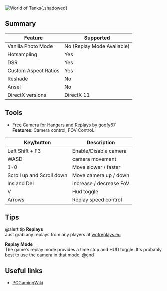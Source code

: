 ![World of Tanks](Images\WorldofTanks.jpg "Shot by Skramp"){.shadowed}

## Summary

Feature | Supported
--|--
Vanilla Photo Mode | No (Replay Mode Available)
Hotsampling | Yes
DSR | Yes
Custom Aspect Ratios | Yes
Reshade | No
Ansel | No
DirectX versions | DirectX 11

## Tools

* [Free Camera for Hangars and Replays by goofy67](https://wgmods.net/1495/)  
**Features**: Camera control, FOV Control.

Key/button | Description
--|--
Left Shift + F3 | Enable/Disable camera
WASD |  camera movement
1-0 | Move slower / faster
Scroll up and Scroll down | Move camera up / down
Ins and Del | Increase / decrease FoV
V | Hud toggle
Arrows | Replay speed control

## Tips

@alert tip
**Replays**  
Just grab any replays from any players at [wotreplays.eu](http://wotreplays.eu/)

**Replay Mode**  
The game's replay mode provides a time stop and HUD toggle. It's probably best to use the camera in that mode.
@end

## Useful links

* [PCGamingWiki](https://www.pcgamingwiki.com/wiki/World_of_Tanks)